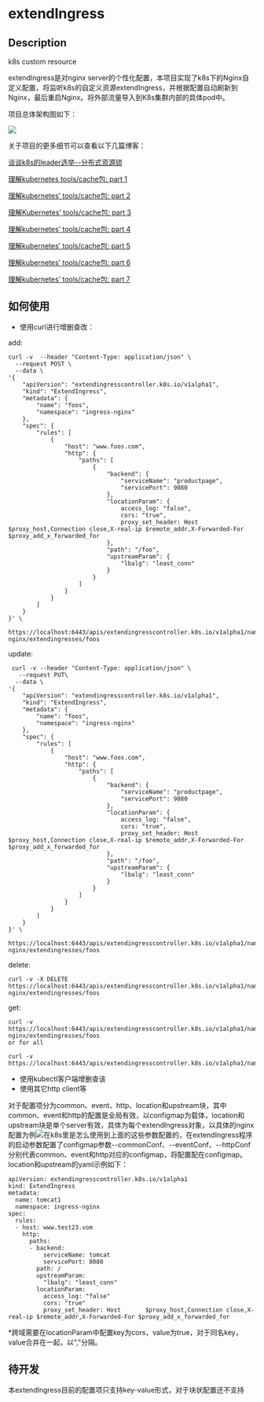 # extendIngress

## Description

k8s custom resource

extendIngress是对nginx server的个性化配置，本项目实现了k8s下的Nginx自定义配置，将监听k8s的自定义资源extendIngress，并根据配置自动刷新到Nginx，最后重启Nginx。将外部流量导入到K8s集群内部的具体pod中。

项目总体架构图如下：

![](/assets/controller.png)

关于项目的更多细节可以查看以下几篇博客：

[谈谈k8s的leader选举--分布式资源锁](https://blog.csdn.net/weixin_39961559/article/details/81877056)

[理解kubernetes tools/cache包: part 1](https://blog.csdn.net/weixin_39961559/article/details/81938716)

[理解kubernetes’ tools/cache包: part 2](https://blog.csdn.net/weixin_39961559/article/details/81940918)

[理解Kubernetes’ tools/cache包: part 3](https://blog.csdn.net/weixin_39961559/article/details/81945559)

[理解kubernetes’ tools/cache包: part 4](https://blog.csdn.net/weixin_39961559/article/details/81946398)

[理解kubernetes’ tools/cache包: part 5](https://blog.csdn.net/weixin_39961559/article/details/81946899)

[理解kubernetes’ tools/cache包: part 6](https://blog.csdn.net/weixin_39961559/article/details/81948239)

[理解kubernetes’ tools/cache包: part 7](https://blog.csdn.net/weixin_39961559/article/details/81948541)

## 如何使用

* 使用curl进行增删查改：

add:  

```
curl -v  --header "Content-Type: application/json" \
  --request POST \
  --data \
'{
    "apiVersion": "extendingresscontroller.k8s.io/v1alpha1",
    "kind": "ExtendIngress",
    "metadata": {
        "name": "foos",
        "namespace": "ingress-nginx"
    },
    "spec": {
        "rules": [
            {
                "host": "www.foos.com",
                "http": {
                    "paths": [
                        {
                            "backend": {
                                "serviceName": "productpage",
                                "servicePort": 9080
                            },
                            "locationParam": {
                                access_log: "false",
                                cors: "true",
                                proxy_set_header: Host       $proxy_host,Connection close,X-real-ip $remote_addr,X-Forwarded-For $proxy_add_x_forwarded_for
                            },
                            "path": "/foo",
                            "upstreamParam": {
                                "lbalg": "least_conn"
                            }
                        }
                    ]
                }
            }
        ]
    }
}' \

https://localhost:6443/apis/extendingresscontroller.k8s.io/v1alpha1/namespaces/ingress-nginx/extendingresses/foos
```

update:

```
 curl -v --header "Content-Type: application/json" \
   --request PUT\
  --data \
'{
    "apiVersion": "extendingresscontroller.k8s.io/v1alpha1",
    "kind": "ExtendIngress",
    "metadata": {
        "name": "foos",
        "namespace": "ingress-nginx"
    },
    "spec": {
        "rules": [
            {
                "host": "www.foos.com",
                "http": {
                    "paths": [
                        {
                            "backend": {
                                "serviceName": "productpage",
                                "servicePort": 9080
                            },
                            "locationParam": {
                                access_log: "false",
                                cors: "true",
                                proxy_set_header: Host       $proxy_host,Connection close,X-real-ip $remote_addr,X-Forwarded-For $proxy_add_x_forwarded_for
                            },
                            "path": "/foo",
                            "upstreamParam": {
                                "lbalg": "least_conn"
                            }
                        }
                    ]
                }
            }
        ]
    }
}' \

https://localhost:6443/apis/extendingresscontroller.k8s.io/v1alpha1/namespaces/ingress-nginx/extendingresses/foos
```

delete:

```
curl -v -X DELETE https://localhost:6443/apis/extendingresscontroller.k8s.io/v1alpha1/namespaces/ingress-nginx/extendingresses/foos
```

get:

```
curl -v https://localhost:6443/apis/extendingresscontroller.k8s.io/v1alpha1/namespaces/ingress-nginx/extendingresses/foos
or for all
curl -v https://localhost:6443/apis/extendingresscontroller.k8s.io/v1alpha1/namespaces/{namespace}

```

* 使用kubectl客户端增删查该
* 使用其它http client等

对于配置项分为common、event、http、location和upstream块，其中common、event和http的配置是全局有效，以configmap为载体，location和upstream块是单个server有效，具体为每个extendIngress对象，以具体的nginx配置为例![](/assets/nginx-template.png)在k8s里是怎么使用到上面的这些参数配置的，在extendIngress程序的启动参数配置了configmap参数--commonConf、--eventConf、--httpConf分别代表common、event和http对应的configmap，将配置配在configmap。location和upstream的yaml示例如下：

```
apiVersion: extendingresscontroller.k8s.io/v1alpha1
kind: ExtendIngress
metadata:
  name: tomcat1
  namespace: ingress-nginx
spec:
  rules:
  - host: www.test23.vom
    http:
      paths:
      - backend:
          serviceName: tomcat
          servicePort: 8080
        path: /
        upstreamParam:
          "lbalg": "least_conn"
        locationParam:
          access_log: "false"
          cors: "true"
          proxy_set_header: Host       $proxy_host,Connection close,X-real-ip $remote_addr,X-Forwarded-For $proxy_add_x_forwarded_for 
```

\*跨域需要在locationParam中配置key为cors，value为true，对于同名key，value合并在一起，以","分隔。

## 待开发

本extendIngress目前的配置项只支持key-value形式，对于块状配置还不支持



